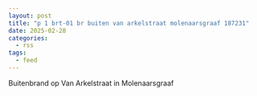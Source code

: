 ```yaml
---
layout: post
title: "p 1 brt-01 br buiten van arkelstraat molenaarsgraaf 187231"
date: 2025-02-28
categories: 
  - rss
tags: 
  - feed
---
```


Buitenbrand op Van Arkelstraat in Molenaarsgraaf
